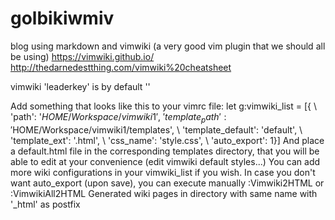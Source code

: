 # golbikiwmiv
blog using markdown and vimwiki (a very good vim plugin that we should all be using)
https://vimwiki.github.io/
http://thedarnedestthing.com/vimwiki%20cheatsheet

vimwiki 'leaderkey' is by default '\'

Add something that looks like this to your vimrc file:
let g:vimwiki_list = [{
	\ 'path': '$HOME/Workspace/vimwiki1',
	\ 'template_path': '$HOME/Workspace/vimwiki1/templates',
	\ 'template_default': 'default',
	\ 'template_ext': '.html',
	\ 'css_name': 'style.css',
	\ 'auto_export': 1}]
And place a default.html file in the corresponding templates directory,
that you will be able to edit at your convenience (edit vimwiki default styles...)
You can add more wiki configurations in your vimwiki_list if you wish.
In case you don't want auto_export (upon save), you can execute manually
:Vimwiki2HTML
or
:VimwikiAll2HTML
Generated wiki pages in directory with same name with '_html' as postfix
